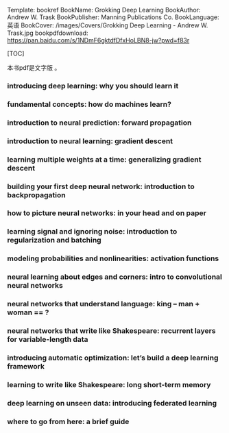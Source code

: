 Template: bookref
BookName: Grokking Deep Learning
BookAuthor: Andrew W. Trask
BookPublisher: Manning Publications Co.
BookLanguage: 英语
BookCover: /images/Covers/Grokking Deep Learning - Andrew W. Trask.jpg
bookpdfdownload: https://pan.baidu.com/s/1NDmF6gktdfDfxHoLBN8-jw?pwd=f83r 



[TOC]

本书pdf是文字版 。


### introducing deep learning: why you should learn it
### fundamental concepts: how do machines learn?
### introduction to neural prediction: forward propagation
### introduction to neural learning: gradient descent
### learning multiple weights at a time: generalizing gradient descent
### building your first deep neural network: introduction to backpropagation
### how to picture neural networks: in your head and on paper
### learning signal and ignoring noise: introduction to regularization and batching
### modeling probabilities and nonlinearities: activation functions
### neural learning about edges and corners: intro to convolutional neural networks
### neural networks that understand language: king – man + woman == ?
### neural networks that write like Shakespeare: recurrent layers for variable-length data
### introducing automatic optimization: let’s build a deep learning framework
### learning to write like Shakespeare: long short-term memory
### deep learning on unseen data: introducing federated learning
### where to go from here: a brief guide